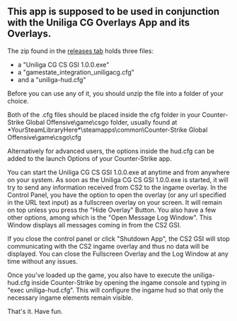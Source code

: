 ## This app is supposed to be used in conjunction with the Uniliga CG Overlays App and its Overlays.

The zip found in the [releases tab](https://github.com/Smudi97/uniliga-cs-gsi-fs-browser/releases) holds three files:

- a "Uniliga CG CS GSI 1.0.0.exe"
- a "gamestate_integration_uniligacg.cfg"
- and a "uniliga-hud.cfg"

Before you can use any of it, you should unzip the file into a folder of your choice.

Both of the .cfg files should be placed inside the cfg folder in your Counter-Strike Global Offensive\game\csgo folder, usually found at \*YourSteamLibraryHere\*\steamapps\common\Counter-Strike Global Offensive\game\csgo\cfg

Alternatively for advanced users, the options inside the hud.cfg can be added to the launch Options of your Counter-Strike app.

You can start the Uniliga CG CS GSI 1.0.0.exe at anytime and from anywhere on your system. As soon as the Uniliga CG CS GSI 1.0.0.exe is started, it will try to send any information received from CS2 to the ingame overlay.
In the Control Panel, you have the option to open the overlay (or any url specified in the URL text input) as a fullscreen overlay on your screen. It will remain on top unless you press the "Hide Overlay" Button.
You also have a few other options, among which is the "Open Message Log Window". This Window displays all messages coming in from the CS2 GSI.

If you close the control panel or click "Shutdown App", the CS2 GSI will stop communicating with the CS2 ingame overlay and thus no data will be displayed. You can close the Fullscreen Overlay and the Log Window at any time without any issues.

Once you've loaded up the game, you also have to execute the uniliga-hud.cfg inside Counter-Strike by opening the ingame console and typing in "exec uniliga-hud.cfg". This will configure the ingame hud so that only the necessary ingame elements remain visible.

That's it. Have fun.
